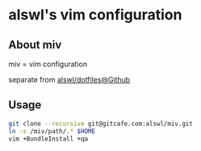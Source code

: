 # alswl's vim configuration #

## About miv ##

miv = vim configuration

separate from [alswl/dotfiles@Github][]

## Usage ##

``` bash
git clone --recursive git@gitcafe.com:alswl/miv.git
ln -s /miv/path/.* $HOME
vim +BundleInstall +qa
```

[alswl/dotfiles@Github]: https://github.com/alswl/dotfiles
